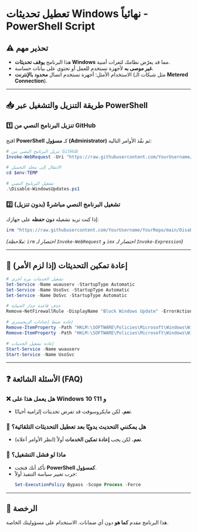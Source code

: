 # **تعطيل تحديثات Windows نهائياً - PowerShell Script**

## **⚠️ تحذير مهم**
- هذا البرنامج **يوقف تحديثات Windows** مما قد يعرّض نظامك لثغرات أمنية.
- **غير موصى به** لأجهزة تستخدم للعمل أو تحتوي على بيانات حساسة.
- الاستخدام الأمثل: أجهزة تستخدم اتصال **محدود بالإنترنت** (مثل شبكات الـ **Metered Connection**).

---

## **📥 طريقة التنزيل والتشغيل عبر PowerShell**

### **1️⃣ تنزيل البرنامج النصي من GitHub**
افتح **PowerShell** كـ **مسؤول (Administrator)** ثم نفّذ الأوامر التالية:

```powershell
# تنزيل البرنامج النصي من GitHub
Invoke-WebRequest -Uri "https://raw.githubusercontent.com/YourUsername/YourRepo/main/Disable-WindowsUpdates.ps1" -OutFile "$env:TEMP\Disable-WindowsUpdates.ps1"

# الانتقال إلى مجلد التحميل
cd $env:TEMP

# تشغيل البرنامج النصي
.\Disable-WindowsUpdates.ps1
```

### **2️⃣ تشغيل البرنامج النصي مباشرةً (بدون تنزيل)**
إذا كنت تريد تشغيله **دون حفظه** على جهازك:
```powershell
irm "https://raw.githubusercontent.com/YourUsername/YourRepo/main/Disable-WindowsUpdates.ps1" | iex
```
*(ملاحظة: `irm` اختصار لـ `Invoke-WebRequest` و `iex` اختصار لـ `Invoke-Expression`)*

---

## **🔄 إعادة تمكين التحديثات (إذا لزم الأمر)**
```powershell
# تشغيل الخدمات مرة أخرى
Set-Service -Name wuauserv -StartupType Automatic
Set-Service -Name UsoSvc -StartupType Automatic
Set-Service -Name DoSvc -StartupType Automatic

# حذف قاعدة جدار الحماية
Remove-NetFirewallRule -DisplayName "Block Windows Update" -ErrorAction SilentlyContinue

# إعادة ضبط إعدادات الريجستري
Remove-ItemProperty -Path "HKLM:\SOFTWARE\Policies\Microsoft\Windows\WindowsUpdate\AU" -Name "NoAutoUpdate" -ErrorAction SilentlyContinue
Remove-ItemProperty -Path "HKLM:\SOFTWARE\Policies\Microsoft\Windows\WindowsUpdate\AU" -Name "AUOptions" -ErrorAction SilentlyContinue

# إعادة تشغيل الخدمات
Start-Service -Name wuauserv
Start-Service -Name UsoSvc
```

---

## **❓ الأسئلة الشائعة (FAQ)**
### **❌ هل يعمل هذا على Windows 10 و 11؟**
- **نعم**، لكن مايكروسوفت قد تفرض تحديثات إلزامية أحيانًا.

### **📶 هل يمكنني التحديث يدويًا بعد تعطيل التحديثات التلقائية؟**
- **نعم**، لكن يجب **إعادة تمكين الخدمات** أولاً (انظر الأوامر أعلاه).

### **🔧 ماذا لو فشل التشغيل؟**
- تأكد أنك فتحت **PowerShell كمسؤول**.
- جرب تغيير سياسة التنفيذ أولاً:
  ```powershell
  Set-ExecutionPolicy Bypass -Scope Process -Force
  ```

---

## **📜 الرخصة**
هذا البرنامج مقدم **كما هو** دون أي ضمانات. الاستخدام على مسؤوليتك الخاصة.

